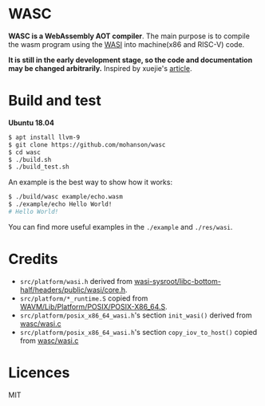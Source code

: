 # WASC

**WASC is a WebAssembly AOT compiler**. The main purpose is to compile the wasm program using the [WASI](https://wasi.dev/) into machine(x86 and RISC-V) code.

**It is still in the early development stage, so the code and documentation may be changed arbitrarily.** Inspired by xuejie's [article](https://xuejie.space/2020_03_03_introduction_to_ckb_script_programming_performant_wasm/).

# Build and test

**Ubuntu 18.04**

```sh
$ apt install llvm-9
$ git clone https://github.com/mohanson/wasc
$ cd wasc
$ ./build.sh
$ ./build_test.sh
```

An example is the best way to show how it works:

```sh
$ ./build/wasc example/echo.wasm
$ ./example/echo Hello World!
# Hello World!
```

You can find more useful examples in the `./example` and `./res/wasi`.

# Credits

- `src/platform/wasi.h` derived from [wasi-sysroot/libc-bottom-half/headers/public/wasi/core.h](https://github.com/CraneStation/wasi-sysroot/blob/320054e84f8f2440def3b1c8700cedb8fd697bf8/libc-bottom-half/headers/public/wasi/core.h).
- `src/platform/*_runtime.S` copied from [WAVM/Lib/Platform/POSIX/POSIX-X86_64.S](https://github.com/WAVM/WAVM/blob/master/Lib/Platform/POSIX/POSIX-X86_64.S).
- `src/platform/posix_x86_64_wasi.h`'s section `init_wasi()` derived from [wasc/wasi.c](https://github.com/kanaka/wac/blob/master/wasi.c)
- `src/platform/posix_x86_64_wasi.h`'s section `copy_iov_to_host()` copied from [wasc/wasi.c](https://github.com/kanaka/wac/blob/master/wasi.c)


# Licences

MIT
